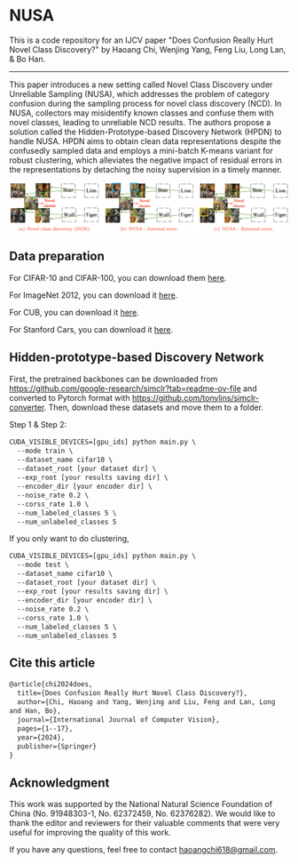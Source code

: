 # NUSA
This is a code repository for an IJCV paper "Does Confusion Really Hurt Novel Class Discovery?" by Haoang Chi, Wenjing Yang, Feng Liu, Long Lan, & Bo Han.
___
This paper introduces a new setting called Novel Class Discovery under Unreliable Sampling (NUSA), which addresses the problem of category confusion during the sampling process for novel class discovery (NCD). In NUSA, collectors may misidentify known classes and confuse them with novel classes, leading to unreliable NCD results. The authors propose a solution called the Hidden-Prototype-based Discovery Network (HPDN) to handle NUSA. HPDN aims to obtain clean data representations despite the confusedly sampled data and employs a mini-batch K-means variant for robust clustering, which alleviates the negative impact of residual errors in the representations by detaching the noisy supervision in a timely manner.

![setting_diagram](https://github.com/Haoang97/NUSA/blob/main/images/setting.png)

## Data preparation
For CIFAR-10 and CIFAR-100, you can download them [here](https://www.cs.toronto.edu/~kriz/cifar.html).

For ImageNet 2012, you can download it [here](https://www.image-net.org/).

For CUB, you can download it [here](https://www.vision.caltech.edu/datasets/cub_200_2011/).

For Stanford Cars, you can download it [here](https://www.kaggle.com/datasets/jessicali9530/stanford-cars-dataset).

## Hidden-prototype-based Discovery Network
First, the pretrained backbones can be downloaded from https://github.com/google-research/simclr?tab=readme-ov-file and converted to Pytorch format with https://github.com/tonylins/simclr-converter. Then, download these datasets and move them to a folder.

Step 1 & Step 2:
```
CUDA_VISIBLE_DEVICES=[gpu_ids] python main.py \
  --mode train \
  --dataset_name cifar10 \
  --dataset_root [your dataset dir] \
  --exp_root [your results saving dir] \
  --encoder_dir [your encoder dir] \
  --noise_rate 0.2 \
  --corss_rate 1.0 \
  --num_labeled_classes 5 \
  --num_unlabeled_classes 5
```
If you only want to do clustering,
```
CUDA_VISIBLE_DEVICES=[gpu_ids] python main.py \
  --mode test \
  --dataset_name cifar10 \
  --dataset_root [your dataset dir] \
  --exp_root [your results saving dir] \
  --encoder_dir [your encoder dir] \
  --noise_rate 0.2 \
  --corss_rate 1.0 \
  --num_labeled_classes 5 \
  --num_unlabeled_classes 5
```

## Cite this article
```
@article{chi2024does,
  title={Does Confusion Really Hurt Novel Class Discovery?},
  author={Chi, Haoang and Yang, Wenjing and Liu, Feng and Lan, Long and Han, Bo},
  journal={International Journal of Computer Vision},
  pages={1--17},
  year={2024},
  publisher={Springer}
}
```

## Acknowledgment
This work was supported by the National Natural Science Foundation of China (No. 91948303-1, No. 62372459, No. 62376282). We would like to thank the editor and reviewers for their valuable comments that were very useful for improving the quality of this work.

If you have any questions, feel free to contact haoangchi618@gmail.com.
